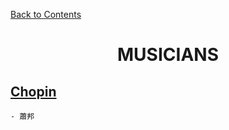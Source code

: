 ﻿[Back to Contents](../../README.md)

# <p style="text-align: center;">MUSICIANS</p>

## [Chopin](https://www.merriam-webster.com/dictionary/Chopin)
    - 蕭邦
